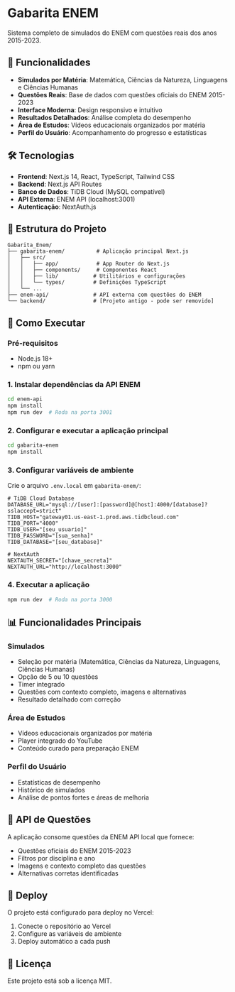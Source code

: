 # Gabarita ENEM

Sistema completo de simulados do ENEM com questões reais dos anos 2015-2023.

## 🚀 Funcionalidades

- **Simulados por Matéria**: Matemática, Ciências da Natureza, Linguagens e Ciências Humanas
- **Questões Reais**: Base de dados com questões oficiais do ENEM 2015-2023
- **Interface Moderna**: Design responsivo e intuitivo
- **Resultados Detalhados**: Análise completa do desempenho
- **Área de Estudos**: Vídeos educacionais organizados por matéria
- **Perfil do Usuário**: Acompanhamento do progresso e estatísticas

## 🛠️ Tecnologias

- **Frontend**: Next.js 14, React, TypeScript, Tailwind CSS
- **Backend**: Next.js API Routes
- **Banco de Dados**: TiDB Cloud (MySQL compatível)
- **API Externa**: ENEM API (localhost:3001)
- **Autenticação**: NextAuth.js

## 📁 Estrutura do Projeto

```
Gabarita_Enem/
├── gabarita-enem/          # Aplicação principal Next.js
│   ├── src/
│   │   ├── app/            # App Router do Next.js
│   │   ├── components/     # Componentes React
│   │   ├── lib/           # Utilitários e configurações
│   │   └── types/         # Definições TypeScript
│   └── ...
├── enem-api/              # API externa com questões do ENEM
└── backend/               # [Projeto antigo - pode ser removido]
```

## 🚀 Como Executar

### Pré-requisitos
- Node.js 18+
- npm ou yarn

### 1. Instalar dependências da API ENEM
```bash
cd enem-api
npm install
npm run dev  # Roda na porta 3001
```

### 2. Configurar e executar a aplicação principal
```bash
cd gabarita-enem
npm install
```

### 3. Configurar variáveis de ambiente
Crie o arquivo `.env.local` em `gabarita-enem/`:
```env
# TiDB Cloud Database
DATABASE_URL="mysql://[user]:[password]@[host]:4000/[database]?sslaccept=strict"
TIDB_HOST="gateway01.us-east-1.prod.aws.tidbcloud.com"
TIDB_PORT="4000"
TIDB_USER="[seu_usuario]"
TIDB_PASSWORD="[sua_senha]"
TIDB_DATABASE="[seu_database]"

# NextAuth
NEXTAUTH_SECRET="[chave_secreta]"
NEXTAUTH_URL="http://localhost:3000"
```

### 4. Executar a aplicação
```bash
npm run dev  # Roda na porta 3000
```

## 📊 Funcionalidades Principais

### Simulados
- Seleção por matéria (Matemática, Ciências da Natureza, Linguagens, Ciências Humanas)
- Opção de 5 ou 10 questões
- Timer integrado
- Questões com contexto completo, imagens e alternativas
- Resultado detalhado com correção

### Área de Estudos
- Vídeos educacionais organizados por matéria
- Player integrado do YouTube
- Conteúdo curado para preparação ENEM

### Perfil do Usuário
- Estatísticas de desempenho
- Histórico de simulados
- Análise de pontos fortes e áreas de melhoria

## 🎯 API de Questões

A aplicação consome questões da ENEM API local que fornece:
- Questões oficiais do ENEM 2015-2023
- Filtros por disciplina e ano
- Imagens e contexto completo das questões
- Alternativas corretas identificadas

## 🚀 Deploy

O projeto está configurado para deploy no Vercel:
1. Conecte o repositório ao Vercel
2. Configure as variáveis de ambiente
3. Deploy automático a cada push

## 📝 Licença

Este projeto está sob a licença MIT.